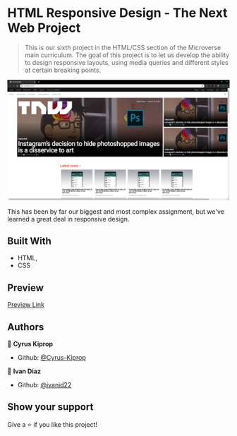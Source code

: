 # HTML Responsive Design - The Next Web Project

> This is our sixth project in the HTML/CSS section of the Microverse main curriculum. The goal of this project is to let us develop the ability to design responsive layouts, using media queries and different styles at certain breaking points.

![screenshot](./assets/images/screenshot.PNG)

This has been by far our biggest and most complex assignment, but we've learned a great deal in responsive design.

## Built With

- HTML,
- CSS

## Preview

[Preview Link](https://raw.githack.com/Cyrus-Kiprop/the-next-web/main-feature-branch/index.html)

## Authors

👤 **Cyrus Kiprop**

- Github: [@Cyrus-Kiprop](https://github.com/Cyrus-Kiprop)

👤 **Ivan Diaz**

- Github: [@ivanid22](https://github.com/ivanid22)

## Show your support

Give a ⭐️ if you like this project!
